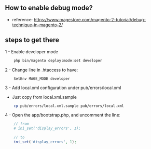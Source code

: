## How to enable debug mode?
* reference: https://www.magestore.com/magento-2-tutorial/debug-technique-in-magento-2/

## steps to get there
1 - Enable developer mode
```bash
    php bin/magento deploy:mode:set developer
```
2 - Change line in .htaccess to have:
```
    SetEnv MAGE_MODE developer
```
3 - Add local.xml configuration under pub/errors/local.xml
* Just copy from local.xml.sample 
```bash
    cp pub/errors/local.xml.sample pub/errors/local.xml 
```
4 - Open the app/bootstrap.php, and uncomment the line:
```php
    // from
    # ini_set('display_errors', 1);
    
    // to 
    ini_set('display_errors', 1);
```

